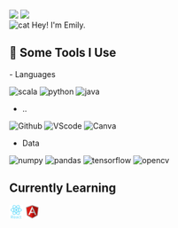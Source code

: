 
<br>
<a target="_blank" href="https://www.linkedin.com/in/emily-carrillo-7110481b8/"><img src="https://img.shields.io/badge/-LinkedIn-0077B5?style=for-the-badge&logo=Linkedin&logoColor=white"></img></a>
<a target="_blank" href="mailto:ecarrillo2018@gmail.com"><img src="https://img.shields.io/badge/-Gmail-D14836?style=for-the-badge&logo=Gmail&logoColor=white"></img></a>
<br>

<img src="https://media.giphy.com/media/A9dZqpVpbLsju/giphy.gif?cid=ecf05e47nu6o40rf4l1psdhhsvvmn0jghp6sif3un2wi8emi&rid=giphy.gif&ct=s" alt="cat"  width="75" height="75" />
Hey! 
I'm Emily.
 
<h2>🚀 Some Tools I Use</h2>
- Languages
<p align="left">
<img src="https://cdn.jsdelivr.net/gh/devicons/devicon/icons/scala/scala-original.svg" alt="scala" width="25" height="25" />
<img src="https://cdn.jsdelivr.net/gh/devicons/devicon/icons/python/python-original.svg"  alt="python" width="25" height="25"/> 
<img src="https://cdn.jsdelivr.net/gh/devicons/devicon/icons/java/java-original-wordmark.svg" alt="java" width="25" height="25"/>
</p> 

- ..
<p align="left">
<img src="https://github.com/CyrisXD/CyrisXD/raw/master/assets/Github.png" alt="Github"  width="25" height="25" /> 
<img src="https://cdn.jsdelivr.net/gh/devicons/devicon/icons/vscode/vscode-original.svg" alt="VScode"  width="25" height="25"/> 
<img src="https://cdn.jsdelivr.net/gh/devicons/devicon/icons/canva/canva-original.svg" alt="Canva"  width="25" height="25" />
</p>

- Data
<p align="left">
<img src="https://cdn.jsdelivr.net/gh/devicons/devicon/icons/numpy/numpy-original.svg" alt="numpy"  width="25" height="25"/>
<img src="https://cdn.jsdelivr.net/gh/devicons/devicon/icons/pandas/pandas-original-wordmark.svg" alt="pandas"  width="25" height="25"/>
<img src="https://cdn.jsdelivr.net/gh/devicons/devicon/icons/tensorflow/tensorflow-original.svg"  alt="tensorflow"  width="25" height="25" />
<img src="https://cdn.jsdelivr.net/gh/devicons/devicon/icons/opencv/opencv-original.svg" alt="opencv"  width="25" height="25"/> 
</p>

<h2>Currently Learning</h2>
<p align="left">
<img src="https://raw.githubusercontent.com/devicons/devicon/master/icons/react/react-original-wordmark.svg" alt="react" width="25" height="25" />
<img src="https://raw.githubusercontent.com/devicons/devicon/master/icons/angularjs/angularjs-original.svg" alt="angular-js" width="25" height="25" />
</p>


